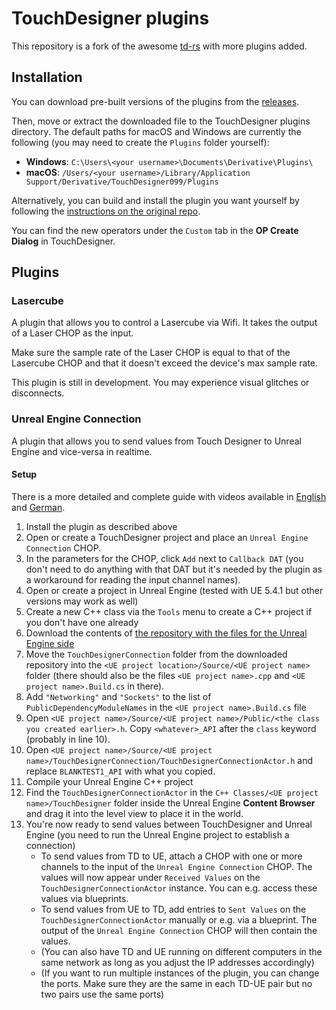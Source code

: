 # TouchDesigner plugins

This repository is a fork of the awesome [td-rs](https://github.com/tychedelia/td-rs) with more plugins added.

## Installation
You can download pre-built versions of the plugins from the [releases](https://github.com/thatmarcel/touchdesigner-plugins/releases).

Then, move or extract the downloaded file to the TouchDesigner plugins directory.
The default paths for macOS and Windows are currently the following (you may need to create the `Plugins` folder yourself):
- **Windows**: `C:\Users\<your username>\Documents\Derivative\Plugins\`
- **macOS**: `/Users/<your username>/Library/Application Support/Derivative/TouchDesigner099/Plugins`

Alternatively, you can build and install the plugin you want yourself by following the [instructions on the original repo](https://github.com/tychedelia/td-rs?tab=readme-ov-file#build).

You can find the new operators under the `Custom` tab in the **OP Create Dialog** in TouchDesigner.

## Plugins
### Lasercube
A plugin that allows you to control a Lasercube via Wifi.
It takes the output of a Laser CHOP as the input.

Make sure the sample rate of the Laser CHOP is equal to that of the Lasercube CHOP and that it doesn't exceed the device's max sample rate.

This plugin is still in development. You may experience visual glitches or disconnects.

### Unreal Engine Connection
A plugin that allows you to send values from Touch Designer to Unreal Engine and vice-versa in realtime.

#### Setup
There is a more detailed and complete guide with videos available in [English](https://guides.thatmarcel.com/guides/sending-values-between-touch-designer-and-unreal-engine) and [German](https://guides.thatmarcel.com/guides/in-echtzeit-daten-zwischen-touch-designer-und-unreal-engine-schicken).

1. Install the plugin as described above
2. Open or create a TouchDesigner project and place an `Unreal Engine Connection` CHOP.
3. In the parameters for the CHOP, click `Add` next to `Callback DAT` (you don't need to do anything with that DAT but it's needed by the plugin as a workaround for reading the input channel names).
4. Open or create a project in Unreal Engine (tested with UE 5.4.1 but other versions may work as well)
5. Create a new C++ class via the `Tools` menu to create a C++ project if you don't have one already
6. Download the contents of [the repository with the files for the Unreal Engine side](https://github.com/thatmarcel/unreal-engine-touch-designer-connection)
7. Move the `TouchDesignerConnection` folder from the downloaded repository into the `<UE project location>/Source/<UE project name>` folder (there should also be the files `<UE project name>.cpp` and `<UE project name>.Build.cs` in there).
8. Add `"Networking"` and `"Sockets"` to the list of `PublicDependencyModuleNames` in the `<UE project name>.Build.cs` file
9. Open `<UE project name>/Source/<UE project name>/Public/<the class you created earlier>.h`. Copy `<whatever>_API` after the `class` keyword (probably in line 10).
10. Open `<UE project name>/Source/<UE project name>/TouchDesignerConnection/TouchDesignerConnectionActor.h` and replace `BLANKTEST1_API` with what you copied.
11. Compile your Unreal Engine C++ project
12. Find the `TouchDesignerConnectionActor` in the `C++ Classes/<UE project name>/TouchDesigner` folder inside the Unreal Engine **Content Browser** and drag it into the level view to place it in the world.
13. You're now ready to send values between TouchDesigner and Unreal Engine (you need to run the Unreal Engine project to establish a connection)
    - To send values from TD to UE, attach a CHOP with one or more channels to the input of the `Unreal Engine Connection` CHOP. The values will now appear under `Received Values` on the `TouchDesignerConnectionActor` instance. You can e.g. access these values via blueprints.
    - To send values from UE to TD, add entries to `Sent Values` on the `TouchDesignerConnectionActor` manually or e.g. via a blueprint. The output of the `Unreal Engine Connection` CHOP will then contain the values.
    - (You can also have TD and UE running on different computers in the same network as long as you adjust the IP addresses accordingly)
    - (If you want to run multiple instances of the plugin, you can change the ports. Make sure they are the same in each TD-UE pair but no two pairs use the same ports)